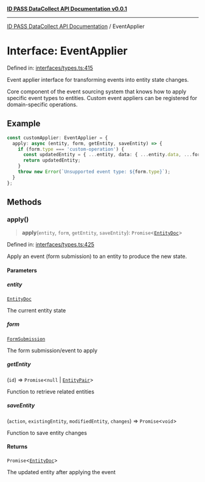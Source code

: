 [**ID PASS DataCollect API Documentation v0.0.1**](../README.md)

***

[ID PASS DataCollect API Documentation](../globals.md) / EventApplier

# Interface: EventApplier

Defined in: [interfaces/types.ts:415](https://github.com/idpass/idpass-data-collect/blob/main/packages/datacollect/src/interfaces/types.ts#L415)

Event applier interface for transforming events into entity state changes.

Core component of the event sourcing system that knows how to apply
specific event types to entities. Custom event appliers can be registered
for domain-specific operations.

## Example

```typescript
const customApplier: EventApplier = {
  apply: async (entity, form, getEntity, saveEntity) => {
    if (form.type === 'custom-operation') {
      const updatedEntity = { ...entity, data: { ...entity.data, ...form.data } };
      return updatedEntity;
    }
    throw new Error(`Unsupported event type: ${form.type}`);
  }
};
```

## Methods

### apply()

> **apply**(`entity`, `form`, `getEntity`, `saveEntity`): `Promise`\<[`EntityDoc`](EntityDoc.md)\>

Defined in: [interfaces/types.ts:425](https://github.com/idpass/idpass-data-collect/blob/main/packages/datacollect/src/interfaces/types.ts#L425)

Apply an event (form submission) to an entity to produce the new state.

#### Parameters

##### entity

[`EntityDoc`](EntityDoc.md)

The current entity state

##### form

[`FormSubmission`](FormSubmission.md)

The form submission/event to apply

##### getEntity

(`id`) => `Promise`\<`null` \| [`EntityPair`](EntityPair.md)\>

Function to retrieve related entities

##### saveEntity

(`action`, `existingEntity`, `modifiedEntity`, `changes`) => `Promise`\<`void`\>

Function to save entity changes

#### Returns

`Promise`\<[`EntityDoc`](EntityDoc.md)\>

The updated entity after applying the event
